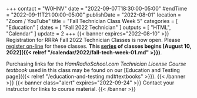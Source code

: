 +++
contact = "W0HNV"
date = "2022-09-07T18:30:00-05:00"
#endTime = "2022-09-11T21:00:00-05:00"
publishDate = "2022-08-01"
location = "Zoom / YouTube"
title = "Fall Technician Class Week 5"
categories = [ "Education" ]
dates = [ "Fall 2022 Technician" ]
outputs = [ "HTML", "Calendar" ]
update = 2
+++
{{< banner expires="2022-08-10" >}}
Registration for RRRA Fall 2022 Technician Classes is now open. Please
[register on-line](https://www.eventbrite.com/e/class-preparation-for-passing-the-fcc-amateur-radio-technician-class-test-tickets-393444461977)
for these classes. **This
[series](/dates/fall-2022-technician)
of classes begins
[August 10, 2022]({{< relref "/calendar/2022/fall-tech-week-01.md" >}})**.

Purchasing links for the *HamRadioSchool.com Technician License Course
textbook* used in this class may be found on our
[Education and Testing page]({{< relref "/education-and-testing.md#textbooks" >}}).
{{< /banner >}}
{{< banner class="alert" expires="2022-09-24" >}}
Contact your instructor for links to course material.
{{< /banner >}}
